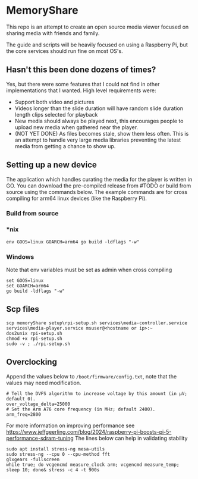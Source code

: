 # MemoryShare
This repo is an attempt to create an open source media viewer focused on sharing media with friends and family.

The guide and scripts will be heavily focused on using a Raspberry Pi, but the core services should run fine on most OS's.

## Hasn't this been done dozens of times?
Yes, but there were some features that I could not find in other implementations that I wanted.
High level requirements were:
* Support both video and pictures
* Videos longer than the slide duration will have random slide duration length clips selected for playback
* New media should always be played next, this encourages people to upload new media when gathered near the player.
* (NOT YET DONE) As files becomes stale, show them less often. This is an attempt to handle very large media libraries preventing the latest media from getting a chance to show up.

## Setting up a new  device

The application which handles curating the media for the player is written in GO. You can download the pre-compiled release from #TODO or build from source using the commands below. The example commands are for cross compiling for arm64 linux devices (like the Raspberry Pi).
### Build from source
### *nix
```shell
env GOOS=linux GOARCH=arm64 go build -ldflags "-w"
```
### Windows
Note that env variables must be set as admin when cross compiling
```shell
set GOOS=linux
set GOARCH=arm64
go build -ldflags "-w"
```

## Scp files
```shell
scp memoryShare setup\rpi-setup.sh services\media-controller.service services\media-player.service msuser@<hostname or ip>:~
dos2unix rpi-setup.sh
chmod +x rpi-setup.sh
sudo -v ; ./rpi-setup.sh
```


## Overclocking
Append the values below to `/boot/firmware/config.txt`, note that the values may need modification.
```
# Tell the DVFS algorithm to increase voltage by this amount (in µV; default 0).
over_voltage_delta=25000
# Set the Arm A76 core frequency (in MHz; default 2400).
arm_freq=2800
```
For more information on improving performance see https://www.jeffgeerling.com/blog/2024/raspberry-pi-boosts-pi-5-performance-sdram-tuning
The lines below can help in validating stability
```
sudo apt install stress-ng mesa-utils
sudo stress-ng --cpu 0 --cpu-method fft
glxgears -fullscreen
while true; do vcgencmd measure_clock arm; vcgencmd measure_temp; sleep 10; done& stress -c 4 -t 900s
```
